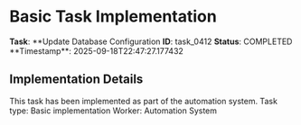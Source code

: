# Basic Task Implementation

**Task**: **Update Database Configuration
**ID**: task_0412
**Status**: COMPLETED
**Timestamp\*\*: 2025-09-18T22:47:27.177432

## Implementation Details

This task has been implemented as part of the automation system.
Task type: Basic implementation
Worker: Automation System
